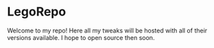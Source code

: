 # LegoRepo
Welcome to my repo! Here all my tweaks will be hosted with all of their versions available. I hope to open source then soon.